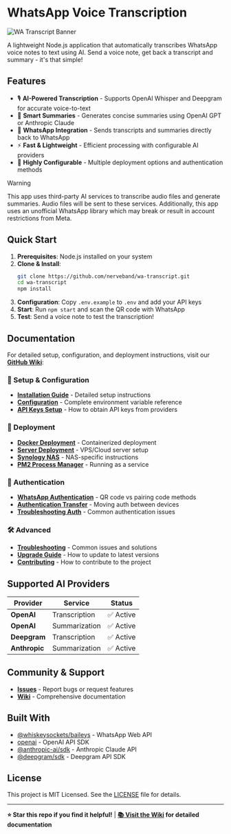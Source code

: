 # WhatsApp Voice Transcription

![WA Transcript Banner](banner/WA%20Transcript%20Banner.png)

A lightweight Node.js application that automatically transcribes WhatsApp voice notes to text using AI. Send a voice note, get back a transcript and summary - it's that simple!

## Features

- 🎙️ **AI-Powered Transcription** - Supports OpenAI Whisper and Deepgram for accurate voice-to-text
- 📝 **Smart Summaries** - Generates concise summaries using OpenAI GPT or Anthropic Claude
- 💬 **WhatsApp Integration** - Sends transcripts and summaries directly back to WhatsApp
- ⚡ **Fast & Lightweight** - Efficient processing with configurable AI providers
- 🔧 **Highly Configurable** - Multiple deployment options and authentication methods

> [!WARNING]  
> This app uses third-party AI services to transcribe audio files and generate summaries. Audio files will be sent to these services. Additionally, this app uses an unofficial WhatsApp library which may break or result in account restrictions from Meta.

## Quick Start

1. **Prerequisites**: Node.js installed on your system
2. **Clone & Install**:
   ```bash
   git clone https://github.com/nerveband/wa-transcript.git
   cd wa-transcript
   npm install
   ```
3. **Configuration**: Copy `.env.example` to `.env` and add your API keys
4. **Start**: Run `npm start` and scan the QR code with WhatsApp
5. **Test**: Send a voice note to test the transcription!

## Documentation

For detailed setup, configuration, and deployment instructions, visit our **[GitHub Wiki](../../wiki)**:

### 📖 Setup & Configuration
- **[Installation Guide](../../wiki/Installation-Guide)** - Detailed setup instructions
- **[Configuration](../../wiki/Configuration)** - Complete environment variable reference
- **[API Keys Setup](../../wiki/API-Keys-Setup)** - How to obtain API keys from providers

### 🚀 Deployment
- **[Docker Deployment](../../wiki/Docker-Deployment)** - Containerized deployment
- **[Server Deployment](../../wiki/Server-Deployment)** - VPS/Cloud server setup
- **[Synology NAS](../../wiki/Synology-Deployment)** - NAS-specific instructions
- **[PM2 Process Manager](../../wiki/PM2-Setup)** - Running as a service

### 🔐 Authentication
- **[WhatsApp Authentication](../../wiki/WhatsApp-Authentication)** - QR code vs pairing code methods
- **[Authentication Transfer](../../wiki/Authentication-Transfer)** - Moving auth between devices
- **[Troubleshooting Auth](../../wiki/Authentication-Troubleshooting)** - Common authentication issues

### 🛠️ Advanced
- **[Troubleshooting](../../wiki/Troubleshooting)** - Common issues and solutions
- **[Upgrade Guide](../../wiki/Upgrade-Guide)** - How to update to latest versions
- **[Contributing](../../wiki/Contributing)** - How to contribute to the project

## Supported AI Providers

| Provider | Service | Status |
|----------|---------|--------|
| **OpenAI** | Transcription | ✅ Active |
| **OpenAI** | Summarization | ✅ Active |
| **Deepgram** | Transcription | ✅ Active |
| **Anthropic** | Summarization | ✅ Active |

## Community & Support

- **[Issues](https://github.com/nerveband/wa-transcript/issues)** - Report bugs or request features
- **[Wiki](../../wiki)** - Comprehensive documentation

## Built With

- [@whiskeysockets/baileys](https://github.com/whiskeysockets/Baileys) - WhatsApp Web API
- [openai](https://www.npmjs.com/package/openai) - OpenAI API SDK
- [@anthropic-ai/sdk](https://www.npmjs.com/package/@anthropic-ai/sdk) - Anthropic Claude API
- [@deepgram/sdk](https://www.npmjs.com/package/@deepgram/sdk) - Deepgram API SDK

## License

This project is MIT Licensed. See the [LICENSE](LICENSE.md) file for details.

---

**⭐ Star this repo if you find it helpful!** | **[📚 Visit the Wiki](../../wiki) for detailed documentation**